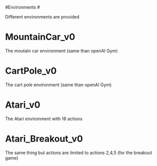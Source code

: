 #Environments #

Different environments are provided

# MountainCar_v0

The moutain car environment (same than openAI Gym)

# CartPole_v0

The cart pole environment (same than openAI Gym)

# Atari_v0

The Atari environment with 18 actions

# Atari_Breakout_v0

The same thing but actions are limited to actions 2,4,5 (for the breakout game)


